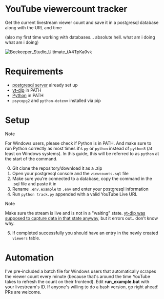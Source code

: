 # YouTube viewercount tracker
Get the current livestream viewer count and save it in a postgresql database along with the URL and time

(also my first time working with databases... absolute hell. what am i doing what am i doing)

![Beekeeper_Studio_Ultimate_tA4TpKa0vk](https://github.com/user-attachments/assets/7d25ba02-9caa-4e88-95e2-8681433fb54d)

# Requirements
- [postgresql server](https://www.postgresql.org/download/) already set up
- [yt-dlp](https://github.com/yt-dlp/yt-dlp) in PATH
- [Python](https://www.python.org/downloads/) in PATH
- `psycopg2` and `python-dotenv` installed via pip

# Setup
> [!NOTE]
> For Windows users, please check if Python is in PATH. And make sure to run Python correctly as most times it's `py` or `python` instead of `python3` (at least on Windows systems). In this guide, this will be referred to as `python` at the start of the command.
0. Git clone the repository/download it as a .zip
1. Open your postgresql console and the `viewcounts.sql` file
2. Make sure you're connected to a database, copy the command in the .sql file and paste it in
3. Rename `.env.example` to `.env` and enter your postgresql information
4. Run `python track.py` appended with a valid YouTube Live URL
> [!NOTE]
> Make sure the stream is live and is not in a "waiting" state.
> [yt-dlp was supposed to capture data in that state anyway](https://github.com/yt-dlp/yt-dlp/pull/5152#:~:text=for%20youtube%2C%20this%20also%20applies%20to%20upcoming%20streams%2Fpremieres%20where%20they%20have%20the%20%22waiting%22%20count.), but it errors out.. don't know why.
5. If completed successfully you should have an entry in the newly created `viewers` table.

# Automation
I've pre-included a batch file for Windows users that automatically scrapes the viewer count every minute (because that's around the time YouTube takes to refresh the count on their frontend). Edit **run_example.bat** with your livestream's ID.
If anyone's willing to do a bash version, go right ahead! PRs are welcome.
